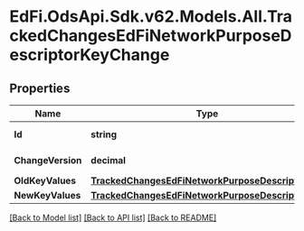 # EdFi.OdsApi.Sdk.v62.Models.All.TrackedChangesEdFiNetworkPurposeDescriptorKeyChange

## Properties

Name | Type | Description | Notes
------------ | ------------- | ------------- | -------------
**Id** | **string** | Resource identifier | [optional] 
**ChangeVersion** | **decimal** | Change version | [optional] 
**OldKeyValues** | [**TrackedChangesEdFiNetworkPurposeDescriptorKey**](TrackedChangesEdFiNetworkPurposeDescriptorKey.md) |  | [optional] 
**NewKeyValues** | [**TrackedChangesEdFiNetworkPurposeDescriptorKey**](TrackedChangesEdFiNetworkPurposeDescriptorKey.md) |  | [optional] 

[[Back to Model list]](../README.md#documentation-for-models) [[Back to API list]](../README.md#documentation-for-api-endpoints) [[Back to README]](../README.md)

